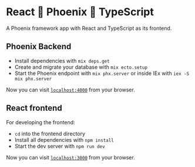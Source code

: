# React 🤝 Phoenix 🤝 TypeScript

A Phoenix framework app with React and TypeScript as its frontend.

## Phoenix Backend

* Install dependencies with `mix deps.get`
* Create and migrate your database with `mix ecto.setup`
* Start the Phoenix endpoint with `mix phx.server` or inside IEx with `iex -S mix phx.server`

Now you can visit [`localhost:4000`](http://localhost:4000) from your browser.

## React frontend

For developing the frontend:

* `cd` into the frontend directory
* Install all dependencies with `npm install`
* Start the dev server with `npm run dev`

Now you can visit [`localhost:3000`](http://localhost:3000) from your browser.
